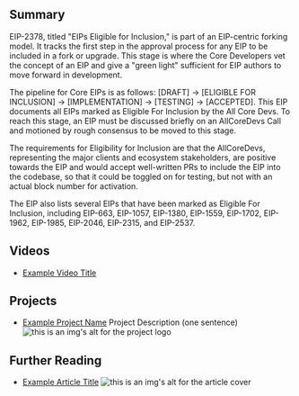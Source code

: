 ## Summary

EIP-2378, titled "EIPs Eligible for Inclusion," is part of an EIP-centric forking model. It tracks the first step in the approval process for any EIP to be included in a fork or upgrade. This stage is where the Core Developers vet the concept of an EIP and give a "green light" sufficient for EIP authors to move forward in development.

The pipeline for Core EIPs is as follows: [DRAFT] -> [ELIGIBLE FOR INCLUSION] -> [IMPLEMENTATION] -> [TESTING] -> [ACCEPTED]. This EIP documents all EIPs marked as Eligible For Inclusion by the All Core Devs. To reach this stage, an EIP must be discussed briefly on an AllCoreDevs Call and motioned by rough consensus to be moved to this stage.

The requirements for Eligibility for Inclusion are that the AllCoreDevs, representing the major clients and ecosystem stakeholders, are positive towards the EIP and would accept well-written PRs to include the EIP into the codebase, so that it could be toggled on for testing, but not with an actual block number for activation.

The EIP also lists several EIPs that have been marked as Eligible For Inclusion, including EIP-663, EIP-1057, EIP-1380, EIP-1559, EIP-1702, EIP-1962, EIP-1985, EIP-2046, EIP-2315, and EIP-2537.

## Videos

- [Example Video Title](https://www.youtube.com/watch?v=TDGq4aeevgY)

## Projects

- [Example Project Name](https://xxxx.xxx/xxxxx) Project Description (one sentence) ![this is an img's alt for the project logo](https://xxxx.xxx/project-logo.xxx)

## Further Reading

- [Example Article Title](https://xxxx.xxx/xxxxx) ![this is an img's alt for the article cover](https://xxxx.xxx/article-cover.xxx)
